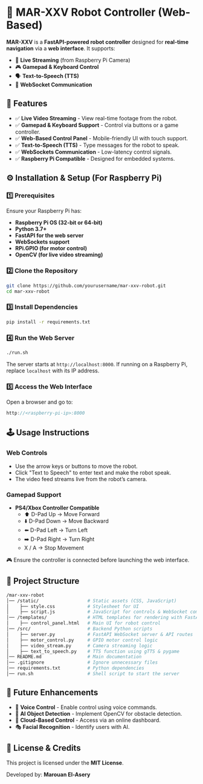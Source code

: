 # 🤖 MAR-XXV Robot Controller (Web-Based)

**MAR-XXV** is a **FastAPI-powered robot controller** designed for **real-time navigation** via a **web interface**. It supports:
- 🎥 **Live Streaming** (from Raspberry Pi Camera)
- 🎮 **Gamepad & Keyboard Control**
- 🗣 **Text-to-Speech (TTS)**
- 📡 **WebSocket Communication**



## **📌 Features**
- ✅ **Live Video Streaming** - View real-time footage from the robot.
- ✅ **Gamepad & Keyboard Support** - Control via buttons or a game controller.
- ✅ **Web-Based Control Panel** - Mobile-friendly UI with touch support.
- ✅ **Text-to-Speech (TTS)** - Type messages for the robot to speak.
- ✅ **WebSockets Communication** - Low-latency control signals.
- ✅ **Raspberry Pi Compatible** - Designed for embedded systems.



## **⚙️ Installation & Setup (For Raspberry Pi)**
### **1️⃣ Prerequisites**
Ensure your Raspberry Pi has:
- **Raspberry Pi OS (32-bit or 64-bit)**
- **Python 3.7+**
- **FastAPI for the web server**
- **WebSockets support**
- **RPi.GPIO (for motor control)**
- **OpenCV (for live video streaming)**

### **2️⃣ Clone the Repository**
```bash
git clone https://github.com/yourusername/mar-xxv-robot.git
cd mar-xxv-robot
```

### **3️⃣ Install Dependencies**
```bash
pip install -r requirements.txt
```

### **4️⃣ Run the Web Server**
```bash
./run.sh
```
The server starts at `http://localhost:8000`.
If running on a Raspberry Pi, replace `localhost` with its IP address.

### **5️⃣ Access the Web Interface**
Open a browser and go to:
```cpp
http://<raspberry-pi-ip>:8000
```



## **🕹️ Usage Instructions**
### **Web Controls**
- Use the arrow keys or buttons to move the robot.
- Click "Text to Speech" to enter text and make the robot speak.
- The video feed streams live from the robot’s camera.

### **Gamepad Support**
- **PS4/Xbox Controller Compatible**
  - ⬆️ D-Pad Up → Move Forward
  - ⬇️ D-Pad Down → Move Backward
  - ⬅️ D-Pad Left → Turn Left
  - ➡️ D-Pad Right → Turn Right
  - X / A → Stop Movement

🎮 Ensure the controller is connected before launching the web interface.



## **📂 Project Structure**
```bash
/mar-xxv-robot
│── /static/                  # Static assets (CSS, JavaScript)
│    ├── style.css            # Stylesheet for UI
│    ├── script.js            # JavaScript for controls & WebSocket communication
│── /templates/               # HTML templates for rendering with FastAPI
│    ├── control_panel.html   # Main UI for robot control
│── /src/                     # Backend Python scripts
│    ├── server.py            # FastAPI WebSocket server & API routes
│    ├── motor_control.py     # GPIO motor control logic
│    ├── video_stream.py      # Camera streaming logic
│    ├── text_to_speech.py    # TTS function using gTTS & pygame
│── README.md                 # Main documentation
│── .gitignore                # Ignore unnecessary files
│── requirements.txt          # Python dependencies
│── run.sh                    # Shell script to start the server
```



## **🚀 Future Enhancements**
- 🎤 **Voice Control** - Enable control using voice commands.
- 🧠 **AI Object Detection** - Implement OpenCV for obstacle detection.
- 📡 **Cloud-Based Control** - Access via an online dashboard.
- 🎭 **Facial Recognition** - Identify users with AI.



## **📝 License & Credits**
This project is licensed under the **MIT License**.

Developed by: **Marouan El-Asery**
